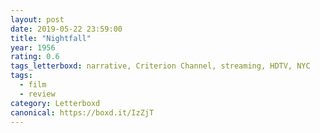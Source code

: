 ```yaml
---
layout: post 
date: 2019-05-22 23:59:00
title: "Nightfall"
year: 1956
rating: 0.6
tags_letterboxd: narrative, Criterion Channel, streaming, HDTV, NYC
tags:
  - film
  - review
category: Letterboxd
canonical: https://boxd.it/IzZjT
---
```

